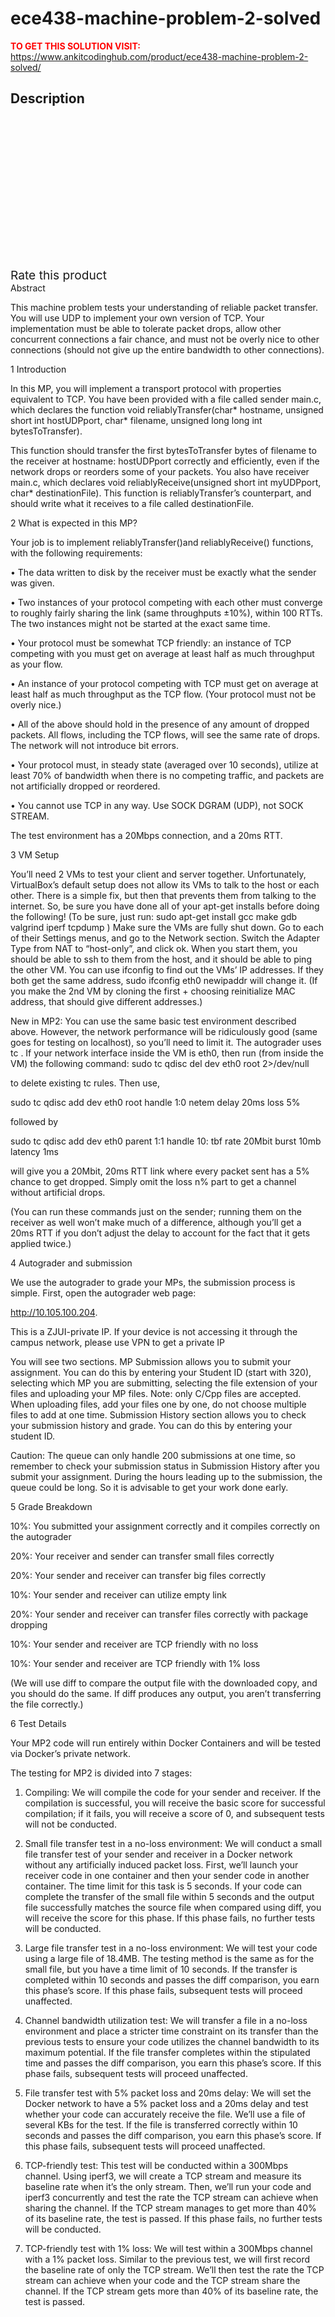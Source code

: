 # ece438-machine-problem-2-solved



**<span style='color:red'>TO GET THIS SOLUTION VISIT:</span>** https://www.ankitcodinghub.com/product/ece438-machine-problem-2-solved/

<h2>Description</h2>



<div class="kk-star-ratings kksr-auto kksr-align-center kksr-valign-top" data-payload="{&quot;align&quot;:&quot;center&quot;,&quot;id&quot;:&quot;131386&quot;,&quot;slug&quot;:&quot;default&quot;,&quot;valign&quot;:&quot;top&quot;,&quot;ignore&quot;:&quot;&quot;,&quot;reference&quot;:&quot;auto&quot;,&quot;class&quot;:&quot;&quot;,&quot;count&quot;:&quot;0&quot;,&quot;legendonly&quot;:&quot;&quot;,&quot;readonly&quot;:&quot;&quot;,&quot;score&quot;:&quot;0&quot;,&quot;starsonly&quot;:&quot;&quot;,&quot;best&quot;:&quot;5&quot;,&quot;gap&quot;:&quot;4&quot;,&quot;greet&quot;:&quot;Rate this product&quot;,&quot;legend&quot;:&quot;0\/5 - (0 votes)&quot;,&quot;size&quot;:&quot;24&quot;,&quot;title&quot;:&quot;ECE438  Machine Problem 2 Solved&quot;,&quot;width&quot;:&quot;0&quot;,&quot;_legend&quot;:&quot;{score}\/{best} - ({count} {votes})&quot;,&quot;font_factor&quot;:&quot;1.25&quot;}">
            
<div class="kksr-stars">
    
<div class="kksr-stars-inactive">
            <div class="kksr-star" data-star="1" style="padding-right: 4px">
            

<div class="kksr-icon" style="width: 24px; height: 24px;"></div>
        </div>
            <div class="kksr-star" data-star="2" style="padding-right: 4px">
            

<div class="kksr-icon" style="width: 24px; height: 24px;"></div>
        </div>
            <div class="kksr-star" data-star="3" style="padding-right: 4px">
            

<div class="kksr-icon" style="width: 24px; height: 24px;"></div>
        </div>
            <div class="kksr-star" data-star="4" style="padding-right: 4px">
            

<div class="kksr-icon" style="width: 24px; height: 24px;"></div>
        </div>
            <div class="kksr-star" data-star="5" style="padding-right: 4px">
            

<div class="kksr-icon" style="width: 24px; height: 24px;"></div>
        </div>
    </div>
    
<div class="kksr-stars-active" style="width: 0px;">
            <div class="kksr-star" style="padding-right: 4px">
            

<div class="kksr-icon" style="width: 24px; height: 24px;"></div>
        </div>
            <div class="kksr-star" style="padding-right: 4px">
            

<div class="kksr-icon" style="width: 24px; height: 24px;"></div>
        </div>
            <div class="kksr-star" style="padding-right: 4px">
            

<div class="kksr-icon" style="width: 24px; height: 24px;"></div>
        </div>
            <div class="kksr-star" style="padding-right: 4px">
            

<div class="kksr-icon" style="width: 24px; height: 24px;"></div>
        </div>
            <div class="kksr-star" style="padding-right: 4px">
            

<div class="kksr-icon" style="width: 24px; height: 24px;"></div>
        </div>
    </div>
</div>
                

<div class="kksr-legend" style="font-size: 19.2px;">
            <span class="kksr-muted">Rate this product</span>
    </div>
    </div>
Abstract

This machine problem tests your understanding of reliable packet transfer. You will use UDP to implement your own version of TCP. Your implementation must be able to tolerate packet drops, allow other concurrent connections a fair chance, and must not be overly nice to other connections (should not give up the entire bandwidth to other connections).

1 Introduction

In this MP, you will implement a transport protocol with properties equivalent to TCP. You have been provided with a file called sender main.c, which declares the function void reliablyTransfer(char* hostname, unsigned short int hostUDPport, char* filename, unsigned long long int bytesToTransfer).

This function should transfer the first bytesToTransfer bytes of filename to the receiver at hostname: hostUDPport correctly and efficiently, even if the network drops or reorders some of your packets. You also have receiver main.c, which declares void reliablyReceive(unsigned short int myUDPport, char* destinationFile). This function is reliablyTransfer’s counterpart, and should write what it receives to a file called destinationFile.

2 What is expected in this MP?

Your job is to implement reliablyTransfer()and reliablyReceive() functions, with the following requirements:

• The data written to disk by the receiver must be exactly what the sender was given.

• Two instances of your protocol competing with each other must converge to roughly fairly sharing the link (same throughputs ±10%), within 100 RTTs. The two instances might not be started at the exact same time.

• Your protocol must be somewhat TCP friendly: an instance of TCP competing with you must get on average at least half as much throughput as your flow.

• An instance of your protocol competing with TCP must get on average at least half as much throughput as the TCP flow. (Your protocol must not be overly nice.)

• All of the above should hold in the presence of any amount of dropped packets. All flows, including the TCP flows, will see the same rate of drops. The network will not introduce bit errors.

• Your protocol must, in steady state (averaged over 10 seconds), utilize at least 70% of bandwidth when there is no competing traffic, and packets are not artificially dropped or reordered.

• You cannot use TCP in any way. Use SOCK DGRAM (UDP), not SOCK STREAM.

The test environment has a 20Mbps connection, and a 20ms RTT.

3 VM Setup

You’ll need 2 VMs to test your client and server together. Unfortunately, VirtualBox’s default setup does not allow its VMs to talk to the host or each other. There is a simple fix, but then that prevents them from talking to the internet. So, be sure you have done all of your apt-get installs before doing the following! (To be sure, just run: sudo apt-get install gcc make gdb valgrind iperf tcpdump ) Make sure the VMs are fully shut down. Go to each of their Settings menus, and go to the Network section. Switch the Adapter Type from NAT to “host-only”, and click ok. When you start them, you should be able to ssh to them from the host, and it should be able to ping the other VM. You can use ifconfig to find out the VMs’ IP addresses. If they both get the same address, sudo ifconfig eth0 newipaddr will change it. (If you make the 2nd VM by cloning the first + choosing reinitialize MAC address, that should give different addresses.)

New in MP2: You can use the same basic test environment described above. However, the network performance will be ridiculously good (same goes for testing on localhost), so you’ll need to limit it. The autograder uses tc . If your network interface inside the VM is eth0, then run (from inside the VM) the following command: sudo tc qdisc del dev eth0 root 2&gt;/dev/null

to delete existing tc rules. Then use,

sudo tc qdisc add dev eth0 root handle 1:0 netem delay 20ms loss 5%

followed by

sudo tc qdisc add dev eth0 parent 1:1 handle 10: tbf rate 20Mbit burst 10mb latency 1ms

will give you a 20Mbit, 20ms RTT link where every packet sent has a 5% chance to get dropped. Simply omit the loss n% part to get a channel without artificial drops.

(You can run these commands just on the sender; running them on the receiver as well won’t make much of a difference, although you’ll get a 20ms RTT if you don’t adjust the delay to account for the fact that it gets applied twice.)

4 Autograder and submission

We use the autograder to grade your MPs, the submission process is simple. First, open the autograder web page:

http://10.105.100.204.

This is a ZJUI-private IP. If your device is not accessing it through the campus network, please use VPN to get a private IP

You will see two sections. MP Submission allows you to submit your assignment. You can do this by entering your Student ID (start with 320), selecting which MP you are submitting, selecting the file extension of your files and uploading your MP files. Note: only C/Cpp files are accepted. When uploading files, add your files one by one, do not choose multiple files to add at one time. Submission History section allows you to check your submission history and grade. You can do this by entering your student ID.

Caution: The queue can only handle 200 submissions at one time, so remember to check your submission status in Submission History after you submit your assignment. During the hours leading up to the submission, the queue could be long. So it is advisable to get your work done early.

5 Grade Breakdown

10%: You submitted your assignment correctly and it compiles correctly on the autograder

20%: Your receiver and sender can transfer small files correctly

20%: Your sender and receiver can transfer big files correctly

10%: Your sender and receiver can utilize empty link

20%: Your sender and receiver can transfer files correctly with package dropping

10%: Your sender and receiver are TCP friendly with no loss

10%: Your sender and receiver are TCP friendly with 1% loss

(We will use diff to compare the output file with the downloaded copy, and you should do the same. If diff produces any output, you aren’t transferring the file correctly.)

6 Test Details

Your MP2 code will run entirely within Docker Containers and will be tested via Docker’s private network.

The testing for MP2 is divided into 7 stages:

1. Compiling: We will compile the code for your sender and receiver. If the compilation is successful, you will receive the basic score for successful compilation; if it fails, you will receive a score of 0, and subsequent tests will not be conducted.

2. Small file transfer test in a no-loss environment: We will conduct a small file transfer test of your sender and receiver in a Docker network without any artificially induced packet loss. First, we’ll launch your receiver code in one container and then your sender code in another container. The time limit for this task is 5 seconds. If your code can complete the transfer of the small file within 5 seconds and the output file successfully matches the source file when compared using diff, you will receive the score for this phase. If this phase fails, no further tests will be conducted.

3. Large file transfer test in a no-loss environment: We will test your code using a large file of 18.4MB. The testing method is the same as for the small file, but you have a time limit of 10 seconds. If the transfer is completed within 10 seconds and passes the diff comparison, you earn this phase’s score. If this phase fails, subsequent tests will proceed unaffected.

4. Channel bandwidth utilization test: We will transfer a file in a no-loss environment and place a stricter time constraint on its transfer than the previous tests to ensure your code utilizes the channel bandwidth to its maximum potential. If the file transfer completes within the stipulated time and passes the diff comparison, you earn this phase’s score. If this phase fails, subsequent tests will proceed unaffected.

5. File transfer test with 5% packet loss and 20ms delay: We will set the Docker network to have a 5% packet loss and a 20ms delay and test whether your code can accurately receive the file. We’ll use a file of several KBs for the test. If the file is transferred correctly within 10 seconds and passes the diff comparison, you earn this phase’s score. If this phase fails, subsequent tests will proceed unaffected.

6. TCP-friendly test: This test will be conducted within a 300Mbps channel. Using iperf3, we will create a TCP stream and measure its baseline rate when it’s the only stream. Then, we’ll run your code and iperf3 concurrently and test the rate the TCP stream can achieve when sharing the channel. If the TCP stream manages to get more than 40% of its baseline rate, the test is passed. If this phase fails, no further tests will be conducted.

7. TCP-friendly test with 1% loss: We will test within a 300Mbps channel with a 1% packet loss. Similar to the previous test, we will first record the baseline rate of only the TCP stream. We’ll then test the rate the TCP stream can achieve when your code and the TCP stream share the channel. If the TCP stream gets more than 40% of its baseline rate, the test is passed.

